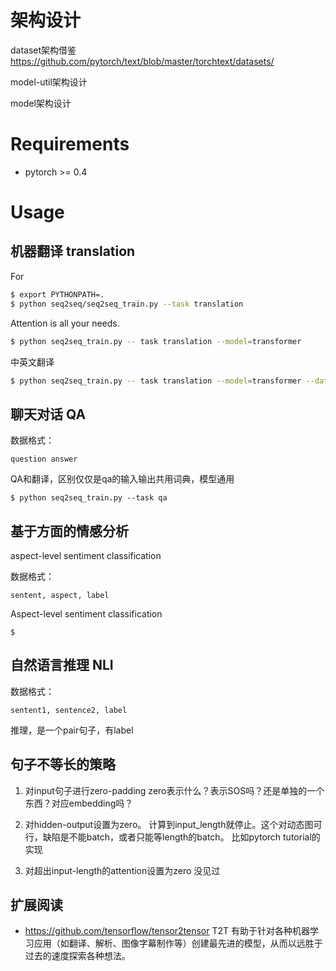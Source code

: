 # 架构设计

dataset架构借鉴 https://github.com/pytorch/text/blob/master/torchtext/datasets/

model-util架构设计

model架构设计








# Requirements

- pytorch >= 0.4



# Usage


## 机器翻译 translation

For 
```sh
$ export PYTHONPATH=.
$ python seq2seq/seq2seq_train.py --task translation
```


Attention is all your needs.
```sh
$ python seq2seq_train.py -- task translation --model=transformer
```

中英文翻译
```sh
$ python seq2seq_train.py -- task translation --model=transformer --dataset=en-zh
```


## 聊天对话 QA

数据格式：
```
question answer
```

QA和翻译，区别仅仅是qa的输入输出共用词典，模型通用

```
$ python seq2seq_train.py --task qa
```

## 基于方面的情感分析 

aspect-level sentiment classification

数据格式：
```
sentent, aspect, label
```

Aspect-level sentiment classification
```
$
```

## 自然语言推理 NLI

数据格式：
```
sentent1, sentence2, label
```




推理，是一个pair句子，有label



## 句子不等长的策略

1. 对input句子进行zero-padding
zero表示什么？表示SOS吗？还是单独的一个东西？对应embedding吗？


1. 对hidden-output设置为zero。
计算到input_length就停止。这个对动态图可行，缺陷是不能batch，或者只能等length的batch。
比如pytorch tutorial的实现

1. 对超出input-length的attention设置为zero
没见过


## 扩展阅读

- https://github.com/tensorflow/tensor2tensor
T2T 有助于针对各种机器学习应用（如翻译、解析、图像字幕制作等）创建最先进的模型，从而以远胜于过去的速度探索各种想法。

